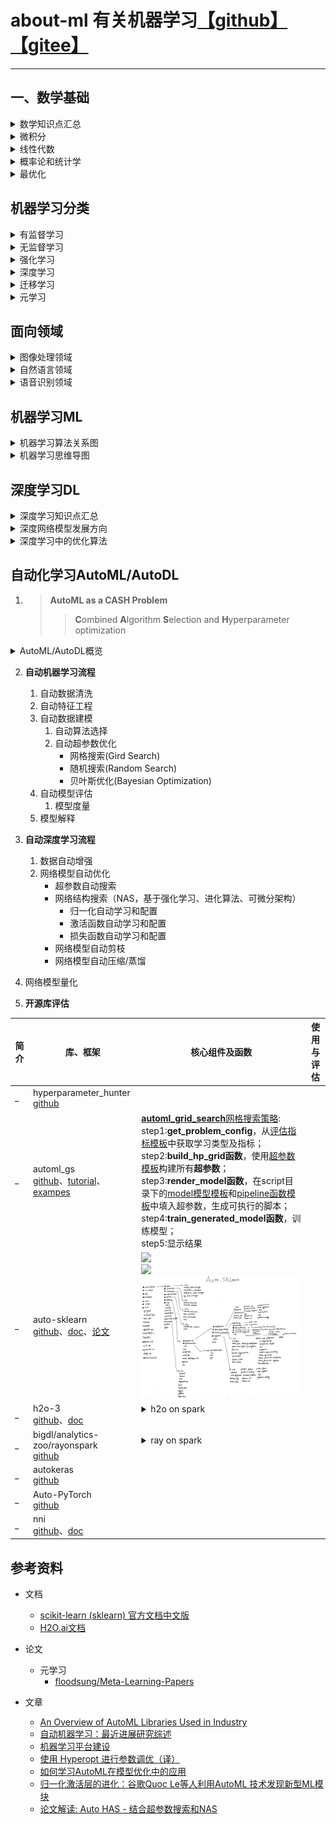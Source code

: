 # about-ml 有关机器学习[【github】](https://github.com/yejinlei/about-ml)[【gitee】](https://gitee.com/yejinlei-co/about-ml)

----------

## 一、数学基础

<details><summary>数学知识点汇总</summary>

![](数学基础/机器学习数学基础.png)

</details>

<details><summary>微积分</summary>

![](数学基础/微积分.png)

</details>

<details><summary>线性代数</summary>

![](数学基础/线性代数.png)

</details>

<details><summary>概率论和统计学</summary>

- 统计数据的展示

	![](数学基础/图表建议.png)

- 概率与统计思维导图

    ![](数学基础/概率与统计.png)

- 基本概率分布

    ![](数学基础/incredibly_detailed_map_of_all_univariate_distributions.png)<br>[Univariate Distribution Relationships](http://www.math.wm.edu/~leemis/chart/UDR/UDR.html)

</details>

<details><summary>最优化</summary>

</details>

## 机器学习分类

<details><summary>有监督学习</summary>

</details>

<details><summary>无监督学习</summary>

</details>

<details><summary>强化学习</summary>

</details> 

<details><summary>深度学习</summary>

</details>

<details><summary>迁移学习</summary>

</details>

</details>

<details><summary>元学习</summary>
</details>


## 面向领域

<details><summary>图像处理领域</summary>

</details>

<details><summary>自然语言领域</summary>

</details>

<details><summary>语音识别领域</summary>

</details>

## 机器学习ML

<details><summary>机器学习算法关系图</summary>

![](数学基础/统计机器学习.png)

</details>

<details><summary>机器学习思维导图</summary>

![](机器学习/有关机器学习.png)

</details>

## 深度学习DL

<details><summary>深度学习知识点汇总</summary>

![](深度学习/深度学习.png)

</details>

<details><summary>深度网络模型发展方向</summary>

![](深度学习/网络发展.png)

Deeper：网络层数更深，代表网络VggNet
Module：采用模块化的网络结构（Inception），代表网络GoogleNet
Faster：轻量级网络模型，适合于移动端设备，代表网络MobileNet和ShuffleNet
Functional：功能型网络，针对特定使用场景而发展出来。如检测模型YOLO，Faster RCNN；分割模型FCN，UNet
</details>

<details><summary>深度学习中的优化算法</summary>

![](深度学习/optimization/deep_optimization.gif)

</details>

## 自动化学习AutoML/AutoDL

1. > **AutoML as a CASH Problem**
   >
   > > **C**ombined **A**lgorithm **S**election and **H**yperparameter optimization

 <details><summary>AutoML/AutoDL概览</summary>

 ![](automl/pipeline.png)

---

 ![](automl/自动机器学习.png)

  </details>

2. **自动机器学习流程**
   1. 自动数据清洗
   2. 自动特征工程
   3. 自动数据建模
      1. 自动算法选择
      2. 自动超参数优化
         - 网格搜索(Gird Search)
         - 随机搜索(Random Search)
         - 贝叶斯优化(Bayesian Optimization)
   4. 自动模型评估
      1. 模型度量
   2. 模型解释
   
3. **自动深度学习流程**
   
    1. 数据自动增强
    2. 网络模型自动优化
        - 超参数自动搜索
        - 网络结构搜索（NAS，基于强化学习、进化算法、可微分架构）
          - 归一化自动学习和配置
          - 激活函数自动学习和配置
          - 损失函数自动学习和配置
        - 网络模型自动剪枝
        - 网络模型自动压缩/蒸馏
3. 网络模型量化
   
4. **开源库评估**

  简介|库、框架|核心组件及函数|使用与评估
  ---|---|---|---
  _|hyperparameter_hunter<br>[github](https://github.com/HunterMcGushion/hyperparameter_hunter/tree/v3.0.0)||
  _|automl_gs<br>[github](https://github.com/minimaxir/automl-gs)、[tutorial](https://github.com/minimaxir/automl-gs/blob/master/docs/automl_gs_tutorial.ipynb)、[exampes](https://github.com/minimaxir/automl-gs-examples)|[**automl_grid_search**网格搜索策略](https://github.com/minimaxir/automl-gs/automl_gs/blob/master/automl_gs.py):<br>step1:**get_problem_config**，从[评估指标模板](https://github.com/minimaxir/automl-gs/blob/master/automl_gs/metrics.yml)中获取学习类型及指标；<br>step2:**build_hp_grid函数**，使用[超参数模板](https://github.com/minimaxir/automl-gs/blob/master/automl_gs/hyperparameters.yml)构建所有**超参数**；<br>step3:**render_model函数**，在script目录下的[model模型模板](https://github.com/minimaxir/automl-gs/blob/master/automl_gs/templates/scripts/model)和[pipeline函数模板](https://github.com/minimaxir/automl-gs/blob/master/automl_gs/templates/scripts/pipeline)中填入超参数，生成可执行的脚本；<br>step4:**train_generated_model函数**，训练模型；<br>step5:显示结果|
   _ |auto-sklearn<br>[github](https://github.com/automl/auto-sklearn)、[doc](https://automl.github.io/auto-sklearn/master/)、[论文](https://proceedings.neurips.cc/paper/2015/file/11d0e6287202fced83f79975ec59a3a6-Paper.pdf)|![](automl/auto-sklearn/autosklearn_pipeline.png)<br>![](automl/auto-sklearn/smbowithmetalearning.png)<br>![](automl/autosklearn.jpg)|
  _ |h2o-3<br>[github](https://github.com/h2oai/h2o-3)、[doc](http://docs.h2o.ai/h2o/latest-stable/h2o-docs/index.html)|<details><summary>h2o on spark</summary>![](automl/h2o/H2O.png)</details><br>|
  _ |bigdl/analytics-zoo/rayonspark<br>[github](https://github.com/intel-analytics/analytics-zoo/tree/master/pyzoo/zoo/automl)|<details><summary>ray on spark</summary>![](automl/rayonspark.png)</details><br>|
  _ | autokeras<br>[github](https://github.com/keras-team/autokeras)||
  _ | Auto-PyTorch<br>[github](https://github.com/automl/Auto-PyTorch)||
  _ | nni<br>[github](https://github.com/Microsoft/nni.git)、[doc](https://github.com/microsoft/nni/blob/master/README_zh_CN.md)||

## 参考资料

- 文档
  - [scikit-learn (sklearn) 官方文档中文版](https://sklearn.apachecn.org/)
  - [H2O.ai文档](http://docs.h2o.ai/h2o/latest-stable/h2o-docs/index.html)

- 论文
  - 元学习
    - [floodsung/Meta-Learning-Papers](https://github.com/floodsung/Meta-Learning-Papers)

- 文章
  - [An Overview of AutoML Libraries Used in Industry](https://www.shangyexinzhi.com/article/313707.html)
  - [自动机器学习：最近进展研究综述](https://www.leiphone.com/news/201908/cM4vkvgmXinZ1Cky.htmlhttps://baijiahao.baidu.com/s?id=1641540911794101828&wfr=spider&for=pc)
  - [机器学习平台建设](https://blog.csdn.net/SoftwareTeacher/article/details/82692184)
  - [使用 Hyperopt 进行参数调优（译）](https://www.jianshu.com/p/35eed1567463)
  - [如何学习AutoML在模型优化中的应用](https://zhuanlan.zhihu.com/p/150455253)
  - [归一化激活层的进化：谷歌Quoc Le等人利用AutoML 技术发现新型ML模块](https://www.cnblogs.com/cx2016/p/12955409.html)
  - [论文解读: Auto HAS - 结合超参数搜索和NAS](https://zhuanlan.zhihu.com/p/149888426?from_voters_page=true)